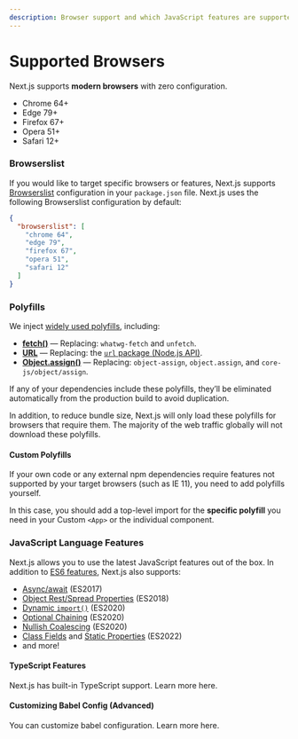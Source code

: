 ```yaml
---
description: Browser support and which JavaScript features are supported by Next.js.
---
```


# Supported Browsers

Next.js supports **modern browsers** with zero configuration.

* Chrome 64+
* Edge 79+
* Firefox 67+
* Opera 51+
* Safari 12+

### Browserslist

If you would like to target specific browsers or features, Next.js supports [Browserslist](https://browsersl.ist) configuration in your `package.json` file. Next.js uses the following Browserslist configuration by default:

```json
{
  "browserslist": [
    "chrome 64",
    "edge 79",
    "firefox 67",
    "opera 51",
    "safari 12"
  ]
}
```

### Polyfills

We inject [widely used polyfills](https://github.com/vercel/next.js/blob/canary/packages/next-polyfill-nomodule/src/index.js), including:

* [**fetch()**](https://developer.mozilla.org/docs/Web/API/Fetch_API) — Replacing: `whatwg-fetch` and `unfetch`.
* [**URL**](https://developer.mozilla.org/docs/Web/API/URL) — Replacing: the [`url` package (Node.js API)](https://nodejs.org/api/url.html).
* [**Object.assign()**](https://developer.mozilla.org/docs/Web/JavaScript/Reference/Global_Objects/Object/assign) — Replacing: `object-assign`, `object.assign`, and `core-js/object/assign`.

If any of your dependencies include these polyfills, they’ll be eliminated automatically from the production build to avoid duplication.

In addition, to reduce bundle size, Next.js will only load these polyfills for browsers that require them. The majority of the web traffic globally will not download these polyfills.

#### Custom Polyfills

If your own code or any external npm dependencies require features not supported by your target browsers (such as IE 11), you need to add polyfills yourself.

In this case, you should add a top-level import for the **specific polyfill** you need in your Custom `<App>` or the individual component.

### JavaScript Language Features

Next.js allows you to use the latest JavaScript features out of the box. In addition to [ES6 features](https://github.com/lukehoban/es6features), Next.js also supports:

* [Async/await](https://github.com/tc39/ecmascript-asyncawait) (ES2017)
* [Object Rest/Spread Properties](https://github.com/tc39/proposal-object-rest-spread) (ES2018)
* [Dynamic `import()`](https://github.com/tc39/proposal-dynamic-import) (ES2020)
* [Optional Chaining](https://github.com/tc39/proposal-optional-chaining) (ES2020)
* [Nullish Coalescing](https://github.com/tc39/proposal-nullish-coalescing) (ES2020)
* [Class Fields](https://github.com/tc39/proposal-class-fields) and [Static Properties](https://github.com/tc39/proposal-static-class-features) (ES2022)
* and more!

#### TypeScript Features

Next.js has built-in TypeScript support. Learn more here.

#### Customizing Babel Config (Advanced)

You can customize babel configuration. Learn more here.
